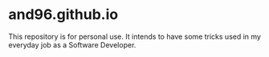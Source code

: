 # and96.github.io
This repository is for personal use. It intends to have some tricks used in my everyday job as a Software Developer.
